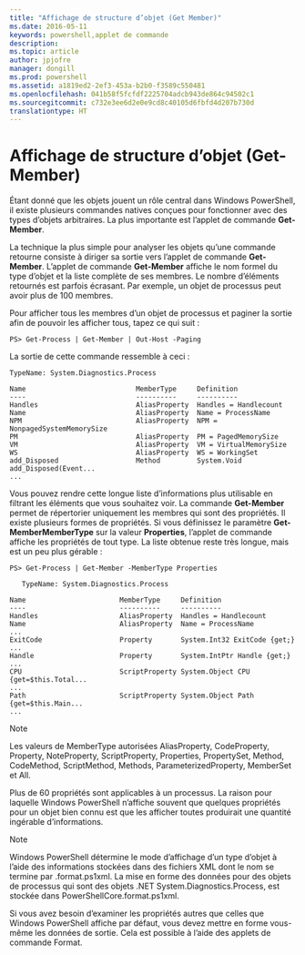 ```yaml
---
title: "Affichage de structure d’objet (Get Member)"
ms.date: 2016-05-11
keywords: powershell,applet de commande
description: 
ms.topic: article
author: jpjofre
manager: dongill
ms.prod: powershell
ms.assetid: a1819ed2-2ef3-453a-b2b0-f3589c550481
ms.openlocfilehash: 041b58f5fcfdf2225704adcb943de864c94502c1
ms.sourcegitcommit: c732e3ee6d2e0e9cd8c40105d6fbfd4d207b730d
translationtype: HT
---
```

# <a name="viewing-object-structure-get-member"></a>Affichage de structure d’objet (Get-Member)
Étant donné que les objets jouent un rôle central dans Windows PowerShell, il existe plusieurs commandes natives conçues pour fonctionner avec des types d’objets arbitraires. La plus importante est l’applet de commande **Get-Member**.

La technique la plus simple pour analyser les objets qu’une commande retourne consiste à diriger sa sortie vers l’applet de commande **Get-Member**. L’applet de commande **Get-Member** affiche le nom formel du type d’objet et la liste complète de ses membres. Le nombre d’éléments retournés est parfois écrasant. Par exemple, un objet de processus peut avoir plus de 100 membres.

Pour afficher tous les membres d’un objet de processus et paginer la sortie afin de pouvoir les afficher tous, tapez ce qui suit :

```
PS> Get-Process | Get-Member | Out-Host -Paging
```

La sortie de cette commande ressemble à ceci :

```
TypeName: System.Diagnostics.Process

Name                           MemberType     Definition
----                           ----------     ----------
Handles                        AliasProperty  Handles = Handlecount
Name                           AliasProperty  Name = ProcessName
NPM                            AliasProperty  NPM = NonpagedSystemMemorySize
PM                             AliasProperty  PM = PagedMemorySize
VM                             AliasProperty  VM = VirtualMemorySize
WS                             AliasProperty  WS = WorkingSet
add_Disposed                   Method         System.Void add_Disposed(Event...
...
```

Vous pouvez rendre cette longue liste d’informations plus utilisable en filtrant les éléments que vous souhaitez voir. La commande **Get-Member** permet de répertorier uniquement les membres qui sont des propriétés. Il existe plusieurs formes de propriétés. Si vous définissez le paramètre **Get-MemberMemberType** sur la valeur **Properties**, l’applet de commande affiche les propriétés de tout type. La liste obtenue reste très longue, mais est un peu plus gérable :

```
PS> Get-Process | Get-Member -MemberType Properties

   TypeName: System.Diagnostics.Process

Name                       MemberType     Definition
----                       ----------     ----------
Handles                    AliasProperty  Handles = Handlecount
Name                       AliasProperty  Name = ProcessName
...
ExitCode                   Property       System.Int32 ExitCode {get;}
...
Handle                     Property       System.IntPtr Handle {get;}
...
CPU                        ScriptProperty System.Object CPU {get=$this.Total...
...
Path                       ScriptProperty System.Object Path {get=$this.Main...
...
```

> [!NOTE]
> Les valeurs de MemberType autorisées AliasProperty, CodeProperty, Property, NoteProperty, ScriptProperty, Properties, PropertySet, Method, CodeMethod, ScriptMethod, Methods, ParameterizedProperty, MemberSet et All.

Plus de 60 propriétés sont applicables à un processus. La raison pour laquelle Windows PowerShell n’affiche souvent que quelques propriétés pour un objet bien connu est que les afficher toutes produirait une quantité ingérable d’informations.

> [!NOTE]
> Windows PowerShell détermine le mode d’affichage d’un type d’objet à l’aide des informations stockées dans des fichiers XML dont le nom se termine par .format.ps1xml. La mise en forme des données pour des objets de processus qui sont des objets .NET System.Diagnostics.Process, est stockée dans PowerShellCore.format.ps1xml.

Si vous avez besoin d’examiner les propriétés autres que celles que Windows PowerShell affiche par défaut, vous devez mettre en forme vous-même les données de sortie. Cela est possible à l’aide des applets de commande Format.

